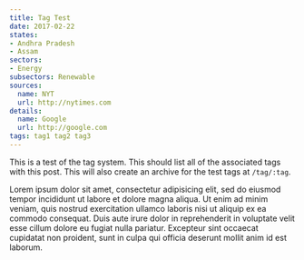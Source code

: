 ```yaml
---
title: Tag Test
date: 2017-02-22
states:
- Andhra Pradesh
- Assam
sectors:
- Energy
subsectors: Renewable
sources:
  name: NYT
  url: http://nytimes.com
details:
  name: Google
  url: http://google.com
tags: tag1 tag2 tag3
---
```


This is a test of the tag system. This should list all of the associated tags with this post. This will also create an archive for the test tags at `/tag/:tag`.

Lorem ipsum dolor sit amet, consectetur adipisicing elit, sed do eiusmod
tempor incididunt ut labore et dolore magna aliqua. Ut enim ad minim veniam,
quis nostrud exercitation ullamco laboris nisi ut aliquip ex ea commodo
consequat. Duis aute irure dolor in reprehenderit in voluptate velit esse
cillum dolore eu fugiat nulla pariatur. Excepteur sint occaecat cupidatat non
proident, sunt in culpa qui officia deserunt mollit anim id est laborum.